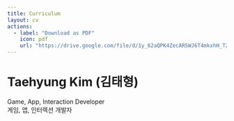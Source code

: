 ```yaml
---
title: Curriculum
layout: cv
actions:
  - label: "Download as PDF"
    icon: pdf
    url: "https://drive.google.com/file/d/1y_62aQPK4ZecAR5WJ6T4mkxhH_TZsNIw/view?usp=sharing"
---
```


# Taehyung Kim (김태형)

Game, App, Interaction Developer<br>
게임, 앱, 인터렉션 개발자<br>